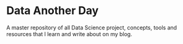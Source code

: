 # Data Another Day
A master repository of all Data Science project, concepts, tools and resources that I learn and write about on my blog.
